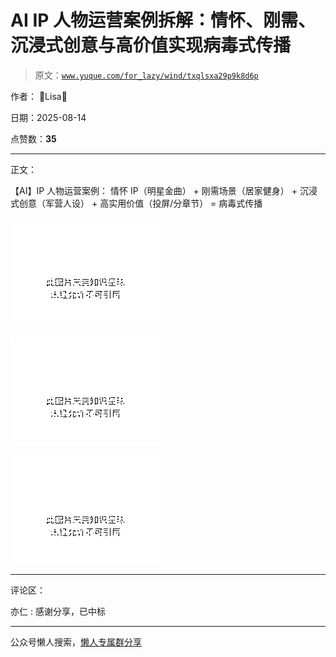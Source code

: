 # AI IP 人物运营案例拆解：情怀、刚需、沉浸式创意与高价值实现病毒式传播

> 原文：[`www.yuque.com/for_lazy/wind/txqlsxa29p9k8d6p`](https://www.yuque.com/for_lazy/wind/txqlsxa29p9k8d6p)

作者： 🌟Lisa🌟

日期：2025-08-14

点赞数：**35**

* * *

正文：

【AI】IP 人物运营案例： 情怀 IP（明星金曲） + 刚需场景（居家健身） + 沉浸式创意（军营人设） + 高实用价值（投屏/分章节） = 病毒式传播

![](img/35e39c7149309fe7e05cc840f5c7b49c.png "None")

![](img/fa464f42144603cb3971aaa90dcab805.png "None")

![](img/7a63c4b01f4f3702d1aab2bd10e0ed7c.png "None")

* * *

评论区：

亦仁 : 感谢分享，已中标

* * *

公众号懒人搜索，[懒人专属群分享](https://lazybook.fun/#/blog/group)